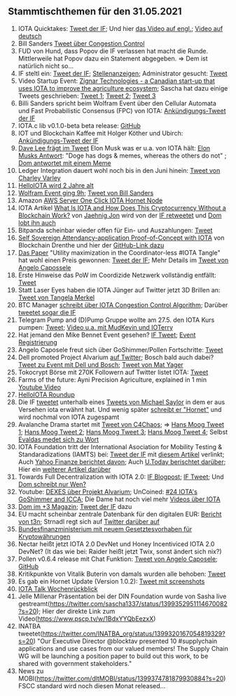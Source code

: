 
## Stammtischthemen für den 31.05.2021
1. IOTA Quicktakes: [Tweet der IF](https://twitter.com/iota/status/1396819084487049217?s=20); Und hier [das Video auf engl.](https://www.youtube.com/watch?v=doQpAyps4Gg); [Video auf deutsch](https://www.youtube.com/watch?v=ZjijkjlAtDE&feature=youtu.be)
2. Bill Sanders [Tweet über Congestion Control](https://twitter.com/BillySandersIF/status/1396837543635730438?s=19)
3. FUD von Hund, dass Popov die IF verlassen hat macht die Runde. Mittlerweile hat Popov dazu ein Statement abgegeben. => Dem ist natürlich nicht so...
4. IF steltl ein: [Tweet der IF](https://twitter.com/iota/status/1396858813144309768?s=19); [Stellenanzeigen](https://iota.bamboohr.com/jobs/view.php?id=148&source=aWQ9NA%3D%3D); Administrator gesucht: [Tweet](https://twitter.com/iota/status/1397583613139509250)
5. Video Startup Event: [Zignar Technologies - a Canadian start-up that uses IOTA to improve the agriculture ecosystem](https://www.youtube.com/watch?v=P3sKtI9z2BU); Sascha hat dazu einige Tweets geschrieben: [Tweet 1](https://twitter.com/sascha1337/status/1397103067393265664?s=20); [Tweet 2](https://twitter.com/wEEtoZ/status/1397109270714462208?s=20); [Tweet 3](https://twitter.com/sascha1337/status/1393632865032704005?s=20)
6. Billi Sanders spricht beim Wolfram Event über den Cellular Automata und Fast Probabilistic Consensus (FPC) von IOTA: [Ankündigungs-Tweet der IF](https://twitter.com/iota/status/1397123158239584266)
7. IOTA.c lib v0.1.0-beta beta release: [GitHub](https://github.com/iotaledger/iota.c/releases/tag/v0.1.0-beta)
8. IOT und Blockchain Kaffee mit Holger Köther und Ubirch: [Ankündigungs-Tweet der IF](https://twitter.com/iota/status/1397221113277603841)
9. [Dave Lee frägt im Tweet](https://twitter.com/heydave7/status/1396949202622586881?s=20) Elon Musk was er u.a. von IOTA hält: [Elon Musks Antwort](https://twitter.com/elonmusk/status/1397064185222078467?s=20): "Doge has dogs & memes, whereas the others do not" ; [Dom antwortet mit einem Meme](https://twitter.com/DomSchiener/status/1397073256553885696?s=20)
10. Ledger Integration dauert wohl noch bis in den Juni hinein: [Tweet von Charley Varley](https://twitter.com/c_varley/status/1397211470023348224?s=20)
11. [HelloIOTA wird 2 Jahre alt](https://twitter.com/ChrisMuellerHI/status/1397104535030599680?s=20)
12. [Wolfram Event ging 9h](https://youtu.be/cS4u-VpmC98); [Tweet von Bill Sanders](https://twitter.com/BillySandersIF/status/1397969502575501314?s=19)
13. Amazon [AWS Server One Click IOTA Hornet Node](https://twitter.com/iota/status/1397601953115422736?s=20)
14. IOTA Artikel [What Is IOTA and How Does This Cryptocurrency Without a Blockchain Work?](https://www.makeuseof.com/what-is-iota/) von [Jaehnig Jon](https://twitter.com/JaehnigJon/status/1397561077219659781?s=20) wird von der [IF retweetet](https://twitter.com/iota/status/1397538323779002376?s=20) und [Dom lobt ihn auch](https://twitter.com/DomSchiener/status/1397570996756963328?s=20)
15. Bitpanda scheinbar wieder offen für Ein- und Auszahlungen: [Tweet](https://twitter.com/bohl_oliver/status/1397529166803656710?s=20)
16. [Self Sovereign Attendancy-application Proof-of-Concept with IOTA](https://youtu.be/1he99ffqX2I) von Blockchain Drenthe und hier der [GitHub-Link dazu](https://gitlab.com/blockchainlabdrenthe/nodeSSA)
17. [Das Paper](https://www.researchgate.net/publication/349916426_Utility_maximisation_in_the_Coordinator-less_IOTA_Tangle) "Utility maximization in the Coordinator-less #IOTA Tangle" hat wohl einen Preis gewonnen: [Tweet der IF](https://twitter.com/iota/status/1397492813038825474); Mehr Details im [Tweet von Angelo Capossele](https://twitter.com/AngeloCapossele/status/1397503970814439424?s=20)
18. Erste Hinweise das PoW im Coordizide Netzwerk vollständig entfällt: [Tweet](https://twitter.com/Vrom14286662/status/1397784195502649346?s=20)
19. Statt Laser Eyes haben die IOTA Jünger auf Twitter jetzt 3D Brillen an: [Tweet von Tangela Merkel](https://twitter.com/TangleaMerkle/status/1397472720594644997?s=20)
20. BTC Manager [schreibt über IOTA Congestion Control Algorithm](https://btcmanager.com/iotas-icca-live-goshimmer/?utm_source=CryptoMarketCap&utm_medium=app); Darüber [tweetet sogar die IF](https://btcmanager.com/iotas-icca-live-goshimmer/?utm_source=CryptoMarketCap&utm_medium=app)
21. Telegram Pump and (D)Pump Gruppe wollte am 27.5. den IOTA Kurs pumpen: [Tweet](https://twitter.com/Vrom14286662/status/1397625391964119042?s=20); [Video u.a. mit MudKevin und IOTerry](https://www.youtube.com/watch?v=tohQ7JSO8p0)
22. Hat jemand den Mike Bennet Event gesehen? [IF Tweet](https://twitter.com/iota/status/1395771774512553985?s=20); [Event Registrierung](https://www.blockchainireland.ie/events/keeping-it-simple-data-tenets-and-standards-for-success-in-the-age-of-dlt/)
23. Angelo Caposele freut sich über GoShimmer/Pollen Fortschritte: [Tweet](https://twitter.com/AngeloCapossele/status/1397301377727180808?s=20)
24. Dell promoted Project Alvarium [auf Twitter](https://twitter.com/dellemc/status/1397662073413373958?s=21); Bosch bald auch dabei? [Tweet zu Event mit Dell und Bosch](https://twitter.com/Vrom14286662/status/1397861875979796484?s=20); [Tweet von Mat Yager](https://twitter.com/Mat_Yarger/status/1397674664080588802?s=20)
25. Tokocrypt Börse mit 270K Followern auf Twitter listet IOTA: [Tweet](https://twitter.com/Tokocrypto/status/1397825275958681603?s=20)
26. Farms of the future: Ayni Precision Agriculture, explained in 1 min [Youtube Video](https://www.youtube.com/watch?v=D17iJmwrVnQ&feature=youtu.be)
27. [HelloIOTA Roundup](https://www.youtube.com/watch?v=OCDibZb1XYE)
28. Die IF [tweetet](https://twitter.com/iota/status/1397938363508875267?s=20) unterhalb eines [Tweets von Michael Saylor](https://twitter.com/michael_saylor/status/1397903820114513920?s=20) in dem er aus Versehen iota erwähnt hat. Und wenig später [schreibt er "Hornet"](https://twitter.com/michael_saylor/status/1399009463055618048?s=20) und wird nochmal von IOTA zugespamt
29. Avalanche Drama startet mit [Tweet von C4Chaos](https://twitter.com/c4chaos/status/1397714670727827457?s=20); => [Hans Moog Tweet 1](https://twitter.com/hus_qy/status/1397826684037079040?s=20); [Hans Moog Tweet 2](https://twitter.com/hus_qy/status/1397845251767910403?s=20); [Hans Moog Tweet 3](https://twitter.com/hus_qy/status/1397855529930838018?s=20); [Hans Moog Tweet 4](https://twitter.com/hus_qy/status/1398061358336425985?s=20); Selbst [Evaldas medet sich zu Wort](https://twitter.com/lunfardo314/status/1397838402351927299?s=20)
30. IOTA Foundation tritt der International Asociation for Mobility Testing & Standaradizations (IAMTS) bei: [Tweet der IF](https://twitter.com/iota/status/1398217551683915776?s=19) mit [diesem Artikel](https://www.sae.org/news/press-room/2021/05/the-iota-foundation-dspace-and-the-transtec-group-join-the-international-alliance-for-mobility-testing--standardization) verlinkt; Auch [Yahoo Finanze berichtet davon](https://finance.yahoo.com/news/iota-foundation-dspace-transtec-group-171500319.html?guccounter=1); Auch [U.Today berischtet darüber](https://u.today/iota-joins-international-alliance-of-companies-working-in-autonomous-driving-sector); Hier ein [weiterer Artikel darüber](http://www.prweb.com/releases/the_iota_foundation_dspace_and_the_transtec_group_join_the_international_alliance_for_mobility_testing_standardization/prweb17969994.htm)
31. Towards Full Decentralization with IOTA 2.0: [IF Blogpost](https://blog.iota.org/path-towards-full-decentralization-with-iota-2-0/); [IF Tweet](https://twitter.com/iota/status/1398310675617832961?s=20); Und [Dom schreibt nur Wen?](https://twitter.com/DomSchiener/status/1398334197895417856?s=20)
32. Youtube: [DEXES über Projekt Alvarium](https://www.youtube.com/watch?v=KhBmeVJRxHU); UnCoined: [#24 IOTA's GoShimmer and ICCA](https://www.youtube.com/watch?v=5p-XfmPOyao); Die Dame hat noch viel mehr [Videos über IOTA](https://www.youtube.com/channel/UCtpz9oCJlMzviwSksDMNBLw)
33. [Dom im +3 Magazin](https://viewer.joomag.com/-3-magazin-mai-2021/0197391001622036406?short&); [Tweet der IF](https://twitter.com/iota/status/1398331691253616642?s=20) dazu
34. EU macht scheinbar zentrale Datenbank für den digitalen EUR: [Bericht von t3n](https://t3n.de/news/konzept-digital-euro-ezb-1381149/); Strnadl regt sich auf [Twitter darüber auf](https://twitter.com/archimate/status/1398350507551465475?s=20)
35. [Bundesfinanzministerium mit neuem Gesetztesvorhaben für Kryptowährungen](https://www.bundesfinanzministerium.de/Content/DE/Gesetzestexte/Gesetze_Gesetzesvorhaben/Abteilungen/Abteilung_VII/19_Legislaturperiode/2021-05-26-Kryptowertetransfer-Verordnung/0-Gesetz.html)
36. Nectar heißt jetzt IOTA 2.0 DevNet und Honey Incentiviced IOTA 2.0 DevNet? (It das wie bei: Raider heißt jetzt Twix, sonst ändert sich nix?)
37. Pollen v0.6.4 release mit Chat Funktion: [Tweet von Angelo Caposele](https://twitter.com/AngeloCapossele/status/1398605462082306049?s=20); [GitHub](https://github.com/iotaledger/goshimmer/releases/tag/v0.6.4)
38. Kritikpunkte von Vitalik Buterin von damals wurden alle behoben: [Tweet](https://twitter.com/outbreeak/status/1398328549967286273?s=20)
39. Es gab ein Hornet Update (Version 1.0.2): [Tweet mit screenshots](https://twitter.com/Vrom14286662/status/1398699973647216643?s=20)
40. [IOTA Talk Wochenrückblick](https://www.iota-talk.com/index.php?article-amp/90-wochenr%C3%BCckblick-vom-23-bis-29-mai-2021/&article%2F90-wochenr%C3%BCckblick-vom-23-bis-29-mai-2021%2F=&__twitter_impression=true)
41. Jelle Millenar Präsentation bei der DIN Foundation wurde von Sasha live gestreamt(https://twitter.com/sascha1337/status/1399352951114670082?s=20); Hier der direkte Link zum Video(https://www.pscp.tv/w/1BdxYYQbEezxX)
42. INATBA tweetet(https://twitter.com/INATBA_org/status/1399320167054819329?s=20) "Our Executive Director 
@blocktav presented 10 #supplychain applications and use cases from our valued members! The Supply Chain WG will be launching a position paper to build out this work, to be shared with government stakeholders."
43. News zu MOBI(https://twitter.com/dltMOBI/status/1399374781879930884?s=20) FSCC standard wird noch diesen Monat released...


